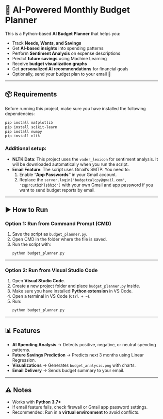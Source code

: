 # 🧠 AI-Powered Monthly Budget Planner  

This is a Python-based **AI Budget Planner** that helps you:  
- Track **Needs, Wants, and Savings**  
- Get **AI-based insights** into spending patterns  
- Perform **Sentiment Analysis** on expense descriptions  
- Predict **future savings** using Machine Learning  
- Receive **budget visualization graphs**  
- Get **personalized AI recommendations** for financial goals  
- Optionally, send your budget plan to your email 📧  

---

## 📦 Requirements  

Before running this project, make sure you have installed the following dependencies:  

```bash
pip install matplotlib
pip install scikit-learn
pip install numpy
pip install nltk
```

### Additional setup:
- **NLTK Data**: This project uses the `vader_lexicon` for sentiment analysis. It will be downloaded automatically when you run the script.  
- **Email Feature**: The script uses Gmail’s SMTP. You need to:
  1. Enable **“App Passwords”** in your Gmail account.  
  2. Replace the `server.login("budgetcalcpy@gmail.com", "zqprcutbzhlsbhzd")` with your own Gmail and app password if you want to send budget reports by email.  

---

## ▶️ How to Run  

### **Option 1: Run from Command Prompt (CMD)**
1. Save the script as `budget_planner.py`.  
2. Open CMD in the folder where the file is saved.  
3. Run the script with:  
   ```bash
   python budget_planner.py
   ```

---

### **Option 2: Run from Visual Studio Code**
1. Open **Visual Studio Code**.  
2. Create a new project folder and place `budget_planner.py` inside.  
3. Make sure you have installed **Python extension** in VS Code.  
4. Open a terminal in VS Code (`Ctrl + ~`).  
5. Run:  
   ```bash
   python budget_planner.py
   ```

---

## 📊 Features  
- **AI Spending Analysis** → Detects positive, negative, or neutral spending patterns.  
- **Future Savings Prediction** → Predicts next 3 months using Linear Regression.  
- **Visualizations** → Generates `budget_analysis.png` with charts.   
- **Email Delivery** → Sends budget summary to your email.  

---

## ⚠️ Notes  
- Works with **Python 3.7+**  
- If email feature fails, check firewall or Gmail app password settings.  
- Recommended: Run in a **virtual environment** to avoid conflicts.  
